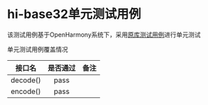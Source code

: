# hi-base32单元测试用例

该测试用例基于OpenHarmony系统下，采用[原库测试用例](https://github.com/emn178/hi-base32/tree/master/tests)进行单元测试

单元测试用例覆盖情况

|   接口名    |是否通过	|备注|
|:--------:|:---:|:---:|
| decode() |pass||
| encode() |pass ||